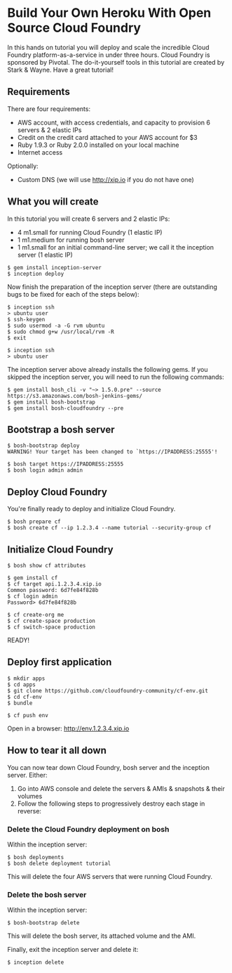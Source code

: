 # Build Your Own Heroku With Open Source Cloud Foundry

In this hands on tutorial you will deploy and scale the incredible Cloud Foundry platform-as-a-service in under three hours. Cloud Foundry is sponsored by Pivotal. The do-it-yourself tools in this tutorial are created by Stark & Wayne. Have a great tutorial!

## Requirements

There are four requirements:

* AWS account, with access credentials, and capacity to provision 6 servers & 2 elastic IPs
* Credit on the credit card attached to your AWS account for $3
* Ruby 1.9.3 or Ruby 2.0.0 installed on your local machine
* Internet access

Optionally:

* Custom DNS (we will use http://xip.io if you do not have one)

## What you will create

In this tutorial you will create 6 servers and 2 elastic IPs:

* 4 m1.small for running Cloud Foundry (1 elastic IP)
* 1 m1.medium for running bosh server
* 1 m1.small for an initial command-line server; we call it the inception server (1 elastic IP)

```
$ gem install inception-server
$ inception deploy
```


Now finish the preparation of the inception server (there are outstanding bugs to be fixed for each of the steps below):

```
$ inception ssh
> ubuntu user
$ ssh-keygen
$ sudo usermod -a -G rvm ubuntu
$ sudo chmod g+w /usr/local/rvm -R
$ exit

$ inception ssh
> ubuntu user
```


The inception server above already installs the following gems. If you skipped the inception server, you will need to run the following commands:

```
$ gem install bosh_cli -v "~> 1.5.0.pre" --source https://s3.amazonaws.com/bosh-jenkins-gems/ 
$ gem install bosh-bootstrap
$ gem install bosh-cloudfoundry --pre
```


## Bootstrap a bosh server

```
$ bosh-bootstrap deploy
WARNING! Your target has been changed to `https://IPADDRESS:25555'!

$ bosh target https://IPADDRESS:25555
$ bosh login admin admin
```

## Deploy Cloud Foundry

You're finally ready to deploy and initialize Cloud Foundry.

```
$ bosh prepare cf
$ bosh create cf --ip 1.2.3.4 --name tutorial --security-group cf
```

## Initialize Cloud Foundry

```
$ bosh show cf attributes

$ gem install cf
$ cf target api.1.2.3.4.xip.io
Common password: 6d7fe84f828b
$ cf login admin
Password> 6d7fe84f828b

$ cf create-org me
$ cf create-space production
$ cf switch-space production
```

READY!

## Deploy first application

```
$ mkdir apps
$ cd apps
$ git clone https://github.com/cloudfoundry-community/cf-env.git
$ cd cf-env
$ bundle

$ cf push env
```

Open in a browser: http://env.1.2.3.4.xip.io

## How to tear it all down

You can now tear down Cloud Foundry, bosh server and the inception server. Either:

1. Go into AWS console and delete the servers & AMIs & snapshots & their volumes
2. Follow the following steps to progressively destroy each stage in reverse:

### Delete the Cloud Foundry deployment on bosh

Within the inception server:

```
$ bosh deployments
$ bosh delete deployment tutorial
```

This will delete the four AWS servers that were running Cloud Foundry.

### Delete the bosh server

Within the inception server:

```
$ bosh-bootstrap delete
```

This will delete the bosh server, its attached volume and the AMI.

Finally, exit the inception server and delete it:

```
$ inception delete
```
